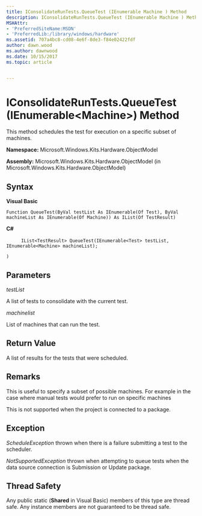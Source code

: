 ```yaml
---
title: IConsolidateRunTests.QueueTest (IEnumerable Machine ) Method
description: IConsolidateRunTests.QueueTest (IEnumerable Machine ) Method
MSHAttr:
- 'PreferredSiteName:MSDN'
- 'PreferredLib:/library/windows/hardware'
ms.assetid: 707a4bc8-cd08-4e6f-8de3-f84e02422fdf
author: dawn.wood
ms.author: dawnwood
ms.date: 10/15/2017
ms.topic: article


---
```


# IConsolidateRunTests.QueueTest (IEnumerable&lt;Machine&gt;) Method


This method schedules the test for execution on a specific subset of machines.

**Namespace:** Microsoft.Windows.Kits.Hardware.ObjectModel

**Assembly:** Microsoft.Windows.Kits.Hardware.ObjectModel (in Microsoft.Windows.Kits.Hardware.ObjectModel)

## <span id="Syntax"></span><span id="syntax"></span><span id="SYNTAX"></span>Syntax


**Visual Basic**

`Function QueueTest(ByVal testList As IEnumerable(Of Test), ByVal machineList As IEnumerable(Of Machine)) As IList(Of TestResult)`

**C#**

          `IList<TestResult> QueueTest(IEnumerable<Test> testList, IEnumerable<Machine> machineList);`

`)`

## <span id="Parameters"></span><span id="parameters"></span><span id="PARAMETERS"></span>Parameters


*testList*

A list of tests to consolidate with the current test.

*machinelist*

List of machines that can run the test.

## <span id="Return_Value"></span><span id="return_value"></span><span id="RETURN_VALUE"></span>Return Value


A list of results for the tests that were scheduled.

## <span id="Remarks"></span><span id="remarks"></span><span id="REMARKS"></span>Remarks


This is useful to specify a subset of possible machines. For example in the case where manual tests would prefer to run on specific machines

This is not supported when the project is connected to a package.

## <span id="Exception"></span><span id="exception"></span><span id="EXCEPTION"></span>Exception


*ScheduleException* thrown when there is a failure submitting a test to the scheduler.

*NotSupportedException* thrown when attempting to queue tests when the data source connection is Submission or Update package.

## <span id="Thread_Safety"></span><span id="thread_safety"></span><span id="THREAD_SAFETY"></span>Thread Safety


Any public static (**Shared** in Visual Basic) members of this type are thread safe. Any instance members are not guaranteed to be thread safe.

 

 






